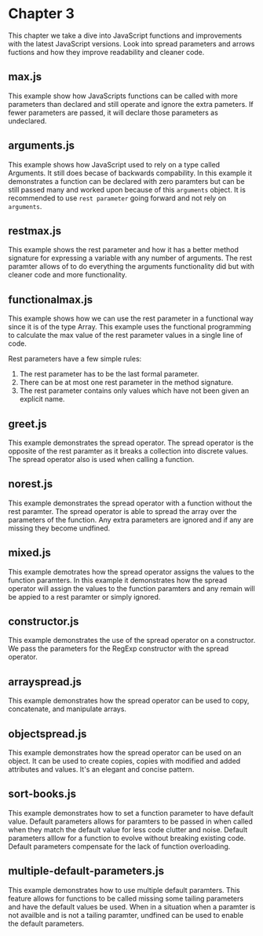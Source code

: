 # Chapter 3
This chapter we take a dive into JavaScript functions and improvements with the latest JavaScript versions. Look into spread parameters and arrows fuctions and how they improve readability and cleaner code.

## max.js
This example show how JavaScripts functions can be called with more parameters than declared and still operate and ignore the extra pameters. If fewer parameters are passed, it will declare those parameters as undeclared.

## arguments.js
This example shows how JavaScript used to rely on a type called Arguments. It still does becase of backwards compability. In this example it demonstrates a function can be declared with zero paramters but can be still passed many and worked upon because of this `arguments` object. It is recommended to use `rest parameter` going forward and not rely on `arguments`.

## restmax.js
This example shows the rest parameter and how it has a better method signature for expressing a variable with any number of arguments. The rest paramter allows of to do everything the arguments functionality did but with cleaner code and more functionality.

## functionalmax.js
This example shows how we can use the rest parameter in a functional way since it is of the type Array. This example uses the functional programming to calculate the max value of the rest parameter values in a single line of code.

Rest parameters have a few simple rules:
1. The rest parameter has to be the last formal parameter.
2. There can be at most one rest parameter in the method signature.
3. The rest parameter contains only values which have not been given an explicit name.

## greet.js
This example demonstrates the spread operator. The spread operator is the opposite of the rest paramter as it breaks a collection into discrete values. The spread operator also is used when calling a function.

## norest.js
This example demonstrates the spread operator with a function without the rest paramter. The spread operator is able to spread the array over the parameters of the function. Any extra parameters are ignored and if any are missing they become undfined.

## mixed.js
This example demotrates how the spread operator assigns the values to the function paramters. In this example it demonstrates how the spread operator will assign the values to the function paramters and any remain will be appied to a rest paramter or simply ignored.

## constructor.js
This example demonstrates the use of the spread operator on a constructor. We pass the parameters for the RegExp constructor with the spread operator.

## arrayspread.js
This example demonstrates how the spread operator can be used to copy, concatenate, and manipulate arrays.

## objectspread.js
This example demonstrates how the spread operator can be used on an object. It can be used to create copies, copies with modified and added attributes and values. It's an elegant and concise pattern.

## sort-books.js
This example demonstrates how to set a function parameter to have default value. Default parameters allows for paramters to be passed in when called when they match the default value for less code clutter and noise. Default parameters alllow for a function to evolve without breaking existing code. Default parameters compensate for the lack of function overloading.

## multiple-default-parameters.js
This example demonstrates how to use multiple default paramters. This feature allows for functions to be called missing some tailing parameters and have the default values be used. When in a situation when a paramter is not availble and is not a tailing paramter, undfined can be used to enable the default parameters.